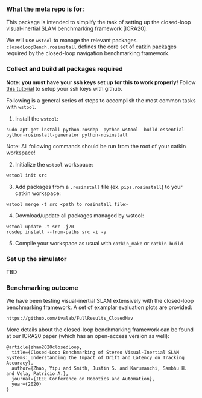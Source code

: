 ### What the meta repo is for:

This package is intended to simplify the task of setting up the closed-loop visual-inertial SLAM benchmarking framework [ICRA20].

We will use `wstool` to manage the relevant packages. `closedLoopBench.rosinstall` defines the core set of catkin packages required by the closed-loop navigation benchmarking framework. 


### Collect and build all packages required

__Note: you must have your ssh keys set up for this to work properly!__ Follow [this tutorial](https://help.github.com/articles/connecting-to-github-with-ssh/) to setup your ssh keys with github. 

Following is a general series of steps to accomplish the most common tasks with `wstool`.

1. Install the `wstool`:
```
sudo apt-get install python-rosdep  python-wstool  build-essential python-rosinstall-generator python-rosinstall
```

Note: All following commands should be run from the root of your catkin workspace!

2. Initialize the `wstool` workspace:
```
wstool init src
```

3. Add packages from a `.rosinstall` file (ex. `pips.rosinstall`) to your catkin workspace:
```
wstool merge -t src <path to rosinstall file>
```

4. Download/update all packages managed by wstool:
```
wstool update -t src -j20
rosdep install --from-paths src -i -y
```

5. Compile your workspace as usual with `catkin_make` or `catkin build`


### Set up the simulator

TBD


### Benchmarking outcome

We have been testing visual-inertial SLAM extensively with the closed-loop benchmarking framework.  A set of examplar evaluation plots are provided:

	https://github.com/ivalab/FullResults_ClosedNav

More details about the closed-loop benchmarking framework can be found at our ICRA20 paper (which has an open-access version as well):

	@article{zhao2020closedLoop,
	  title={Closed-Loop Benchmarking of Stereo Visual-Inertial SLAM Systems: Understanding the Impact of Drift and Latency on Tracking Accuracy},
	  author={Zhao, Yipu and Smith, Justin S. and Karumanchi, Sambhu H. and Vela, Patricio A.},
	  journal={IEEE Conference on Robotics and Automation},
	  year={2020}
	}